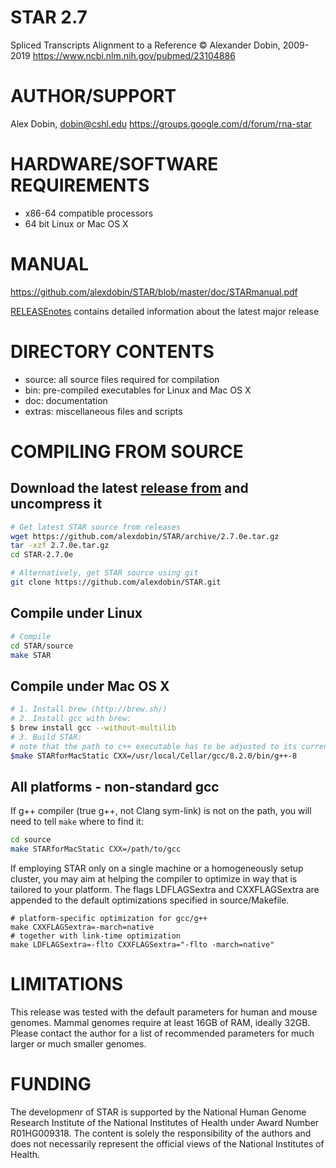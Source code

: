 STAR 2.7
========
Spliced Transcripts Alignment to a Reference
© Alexander Dobin, 2009-2019
https://www.ncbi.nlm.nih.gov/pubmed/23104886

AUTHOR/SUPPORT
==============
Alex Dobin, dobin@cshl.edu
https://groups.google.com/d/forum/rna-star

HARDWARE/SOFTWARE REQUIREMENTS
==============================
  * x86-64 compatible processors
  * 64 bit Linux or Mac OS X 

MANUAL
======
https://github.com/alexdobin/STAR/blob/master/doc/STARmanual.pdf

[RELEASEnotes](https://github.com/alexdobin/STAR/blob/master/RELEASEnotes.md) contains detailed information about the latest major release

DIRECTORY CONTENTS
==================
  * source: all source files required for compilation
  * bin: pre-compiled executables for Linux and Mac OS X
  * doc: documentation
  * extras: miscellaneous files and scripts

COMPILING FROM SOURCE
=====================

Download the latest [release from](https://github.com/alexdobin/STAR/releases) and uncompress it
--------------------------------------------------------

```bash
# Get latest STAR source from releases
wget https://github.com/alexdobin/STAR/archive/2.7.0e.tar.gz
tar -xzf 2.7.0e.tar.gz
cd STAR-2.7.0e

# Alternatively, get STAR source using git
git clone https://github.com/alexdobin/STAR.git
```

Compile under Linux
-------------------

```bash
# Compile
cd STAR/source
make STAR
```

Compile under Mac OS X
----------------------

```bash
# 1. Install brew (http://brew.sh/)
# 2. Install gcc with brew: 
$ brew install gcc --without-multilib
# 3. Build STAR:
# note that the path to c++ executable has to be adjusted to its current version
$make STARforMacStatic CXX=/usr/local/Cellar/gcc/8.2.0/bin/g++-8
```

All platforms - non-standard gcc
--------------------------------

If g++ compiler (true g++, not Clang sym-link) is not on the path, you will need to tell `make` where to find it:
```bash
cd source
make STARforMacStatic CXX=/path/to/gcc
```

If employing STAR only on a single machine or a homogeneously setup cluster, you may aim at helping the compiler to optimize in way that is tailored to your platform. The flags LDFLAGSextra and CXXFLAGSextra are appended to the default optimizations specified in source/Makefile.

```
# platform-specific optimization for gcc/g++
make CXXFLAGSextra=-march=native
# together with link-time optimization
make LDFLAGSextra=-flto CXXFLAGSextra="-flto -march=native"
```


LIMITATIONS
===========
This release was tested with the default parameters for human and mouse genomes.
Mammal genomes require at least 16GB of RAM, ideally 32GB.
Please contact the author for a list of recommended parameters for much larger or much smaller genomes.


FUNDING
=======
The developmenr of STAR is supported by the National Human Genome Research Institute of
the National Institutes of Health under Award Number R01HG009318. 
The content is solely the responsibility of the authors and does not necessarily represent the official views of the National Institutes of Health.
